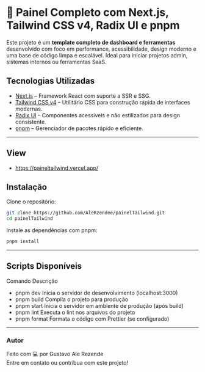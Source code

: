 # 🧩 Painel Completo com Next.js, Tailwind CSS v4, Radix UI e pnpm

Este projeto é um **template completo de dashboard e ferramentas** desenvolvido com foco em performance, acessibilidade, design moderno e uma base de código limpa e escalável. Ideal para iniciar projetos admin, sistemas internos ou ferramentas SaaS.

## Tecnologias Utilizadas

- [Next.js](https://nextjs.org/) – Framework React com suporte a SSR e SSG.
- [Tailwind CSS v4](https://tailwindcss.com/) – Utilitário CSS para construção rápida de interfaces modernas.
- [Radix UI](https://www.radix-ui.com/) – Componentes acessíveis e não estilizados para design consistente.
- [pnpm](https://pnpm.io/) – Gerenciador de pacotes rápido e eficiente.

---

## View

- https://paineltailwind.vercel.app/

## Instalação

Clone o repositório:

```bash
git clone https://github.com/AleRzendee/painelTailwind.git
cd painelTailwind
```

Instale as dependências com pnpm:

```bash
pnpm install
```

<hr>

##  Scripts Disponíveis
Comando	Descrição
- pnpm dev	Inicia o servidor de desenvolvimento (localhost:3000)
- pnpm build	Compila o projeto para produção
- pnpm start	Inicia o servidor em ambiente de produção (após build)
- pnpm lint	Executa o lint nos arquivos do projeto
- pnpm format	Formata o código com Prettier (se configurado)

<hr>

### Autor
Feito com 💻 por Gustavo Ale Rezende<br>
Entre em contato ou contribua com este projeto!
